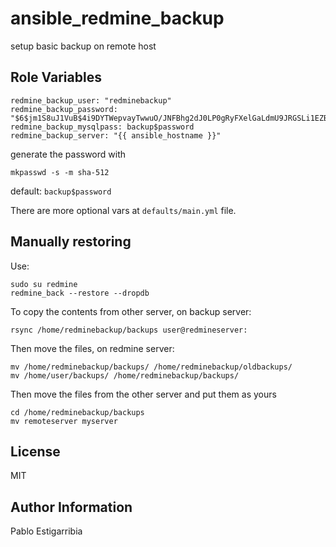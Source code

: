 ansible_redmine_backup
=========

setup basic backup on remote host


Role Variables
--------------

    redmine_backup_user: "redminebackup"
    redmine_backup_password: "$6$jm1S8uJ1VuB$4i9DYTWepvayTwwuO/JNFBhg2dJ0LP0gRyFXelGaLdmU9JRGSLi1EZB/Zncjnz8m0fzt1PPOXoFBwdxVnja3W/"
    redmine_backup_mysqlpass: backup$password
    redmine_backup_server: "{{ ansible_hostname }}"

generate the password with 
 
    mkpasswd -s -m sha-512

default: `backup$password`

There are more optional vars at `defaults/main.yml` file.

Manually restoring
------------------

Use:

    sudo su redmine
    redmine_back --restore --dropdb

To copy the contents from other server, on backup server:

    rsync /home/redminebackup/backups user@redmineserver:

Then move the files, on redmine server:

    mv /home/redminebackup/backups/ /home/redminebackup/oldbackups/
    mv /home/user/backups/ /home/redminebackup/backups/

Then move the files from the other server and put them as yours

    cd /home/redminebackup/backups
    mv remoteserver myserver

License
-------

MIT

Author Information
------------------
Pablo Estigarribia
